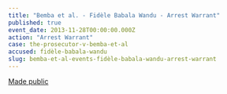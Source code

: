 ```yaml
---
title: "Bemba et al. - Fidèle Babala Wandu - Arrest Warrant"
published: true
event_date: 2013-11-28T00:00:00.000Z
action: "Arrest Warrant"
case: the-prosecutor-v-bemba-et-al
accused: fidèle-babala-wandu
slug: bemba-et-al-events-fidèle-babala-wandu-arrest-warrant
---
```


[Made public](http://www.icc-cpi.int/iccdocs/doc/doc1694691.pdf)

